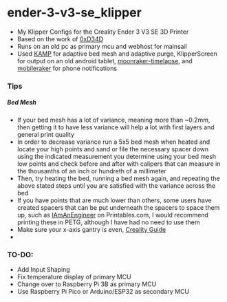 # ender-3-v3-se_klipper
- My Klipper Configs for the Creality Ender 3 V3 SE 3D Printer
- Based on the work of [0xD34D](https://github.com/0xD34D/ender3-v3-se-klipper-config)
- Runs on an old pc as primary mcu and webhost for mainsail
- Used [KAMP](https://github.com/kyleisah/Klipper-Adaptive-Meshing-Purging) for adaptive bed mesh and adaptive purge, KlipperScreen for output on an old android tablet, [moonraker-timelapse](https://github.com/mainsail-crew/moonraker-timelapse), and [mobileraker](https://github.com/Clon1998/mobileraker) for phone notifications
### Tips
##### Bed Mesh
- If your bed mesh has a lot of variance, meaning more than ~0.2mm, then getting it to have less variance will help a lot with first layers and general print quality
- In order to decrease variance run a 5x5 bed mesh when heated and locate your high points and sand or file the necessary spacer down using the indicated measurement you determine using your bed mesh low points and check before and after with calipers that can measure in the thousanths of an inch or hundreth of a millimeter
- Then, try heating the bed, running a bed mesh again, and repeating the above stated steps until you are satisfied with the variance across the bed
- If you have points that are much lower than others, some users have created spacers that can be put underneath the spacers to space them up, such as [IAmAnEngineer](https://www.printables.com/model/733411-ender-3-v3-seke-bed-leveling-shims) on Printables.com, I would recommend printing these in PETG, although I have had no need to use them
- Make sure your x-axis gantry is even, [Creality Guide](https://www.crealitycloud.com/post-detail/65015353ae72d153c2ef4e89)
- 
### TO-DO:
- Add Input Shaping
- Fix temperature display of primary MCU
- Change over to Raspberry Pi 3B as primary MCU
- Use Raspberry Pi Pico or Arduino/ESP32 as secondary MCU

